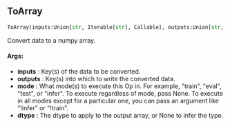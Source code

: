 ## ToArray
```python
ToArray(inputs:Union[str, Iterable[str], Callable], outputs:Union[str, Iterable[str]], mode:Union[NoneType, str, Iterable[str]]=None, dtype:Union[str, NoneType]=None)
```
Convert data to a numpy array.

#### Args:

* **inputs** :  Key(s) of the data to be converted.
* **outputs** :  Key(s) into which to write the converted data.
* **mode** :  What mode(s) to execute this Op in. For example, "train", "eval", "test", or "infer". To execute            regardless of mode, pass None. To execute in all modes except for a particular one, you can pass an argument            like "!infer" or "!train".
* **dtype** :  The dtype to apply to the output array, or None to infer the type.    